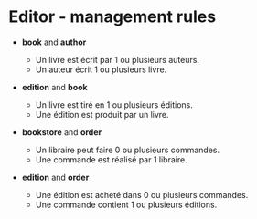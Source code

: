 Editor - management rules
========

- **book** and **author**
    - Un livre est écrit par 1 ou plusieurs auteurs.
    - Un auteur écrit 1 ou plusieurs livre.

- **edition** and **book**
    - Un livre est tiré en 1 ou plusieurs éditions.
    - Une édition est produit par un livre.

- **bookstore** and **order**
    - Un libraire peut faire 0 ou plusieurs commandes.
    - Une commande est réalisé par 1 libraire.

- **edition** and **order**
    - Une édition est acheté dans 0 ou plusieurs commandes.
    - Une commande contient 1 ou plusieurs éditions.

